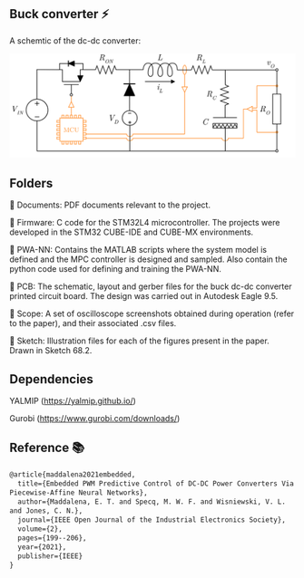 
## Buck converter :zap:

A schemtic of the dc-dc converter: 

![alt text](https://github.com/emilioMaddalena/MPCfit/blob/master/buck/Sketch/buck.png)

## Folders

:open_file_folder: Documents: PDF documents relevant to the project.

:open_file_folder: Firmware: C code for the STM32L4 microcontroller. The projects were developed in the STM32 CUBE-IDE and CUBE-MX environments.

:open_file_folder: PWA-NN: Contains the MATLAB scripts where the system model is defined and the MPC controller is designed and sampled. Also contain the python code used for defining and training the PWA-NN.

:open_file_folder: PCB: The schematic, layout and gerber files for the buck dc-dc converter printed circuit board. The design was carried out in Autodesk Eagle 9.5.

:open_file_folder: Scope: A set of oscilloscope screenshots obtained during operation (refer to the paper), and their associated .csv files.

:open_file_folder: Sketch: Illustration files for each of the figures present in the paper. Drawn in Sketch 68.2.

## Dependencies

YALMIP (https://yalmip.github.io/)

Gurobi (https://www.gurobi.com/downloads/)


## Reference :books:

```
@article{maddalena2021embedded,
  title={Embedded PWM Predictive Control of DC-DC Power Converters Via Piecewise-Affine Neural Networks},
  author={Maddalena, E. T. and Specq, M. W. F. and Wisniewski, V. L. and Jones, C. N.},
  journal={IEEE Open Journal of the Industrial Electronics Society},
  volume={2},
  pages={199--206},
  year={2021},
  publisher={IEEE}
}
```
